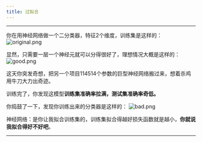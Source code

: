 ```yaml
---
title: 过拟合
---
```


---
你在用神经网络做一个二分类器，特征2个维度，训练集是这样的：
![original.png](https://s2.loli.net/2023/04/28/2gflKbkWwDt6XTo.png)

显然，只需要一层一个神经元就可以分得很好了，理想情况大概是这样的：
![good.png](https://s2.loli.net/2023/04/28/ZRAkrbOxclpt9yo.png)

这天你突发奇想，把另一个项目114514个参数的巨型神经网络搬过来，想着杀鸡用牛刀大力出奇迹。

训练完了，你发现这模型**训练集准确率拉满，测试集准确率奇低。**

你捣鼓了一下，发现你训练出来的分类器是这样的：
![bad.png](https://s2.loli.net/2023/04/28/yGd9M7PlUL4IsCR.png)

神经网络：是你让我拟合训练集的，训练集拟合得越好损失函数就是越小，**你就说我拟合得好不好吧**。

---
